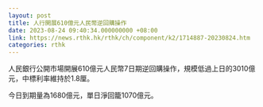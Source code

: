 ```yaml
---
layout: post
title: 人行開展610億元人民幣逆回購操作
date: 2023-08-24 09:40:34.000000000 +08:00
link: https://news.rthk.hk/rthk/ch/component/k2/1714887-20230824.htm
categories: rthk
---
```


人民銀行公開市場開展610億元人民幣7日期逆回購操作，規模低過上日的3010億元，中標利率維持於1.8厘。

今日到期量為1680億元，單日淨回籠1070億元。
